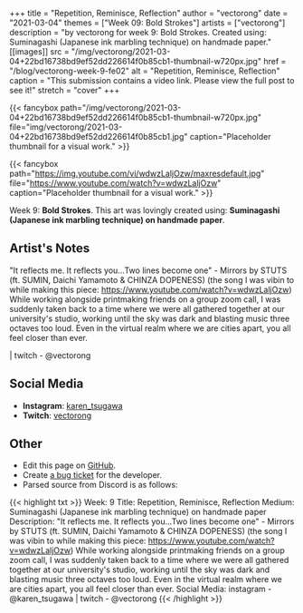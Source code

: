 +++
title =       "Repetition, Reminisce, Reflection"
author =      "vectorong"
date =        "2021-03-04"
themes =      ["Week 09: Bold Strokes"]
artists =     ["vectorong"]
description = "by vectorong for week 9: Bold Strokes. Created using: Suminagashi (Japanese ink marbling technique) on handmade paper."
[[images]]
      src = "/img/vectorong/2021-03-04+22bd16738bd9ef52dd226614f0b85cb1-thumbnail-w720px.jpg"
      href = "/blog/vectorong-week-9-fe02"
      alt = "Repetition, Reminisce, Reflection"
      caption = "This submission contains a video link. Please view the full post to see it!"
      stretch = "cover"
+++


{{< fancybox path="/img/vectorong/2021-03-04+22bd16738bd9ef52dd226614f0b85cb1-thumbnail-w720px.jpg" file="img/vectorong/2021-03-04+22bd16738bd9ef52dd226614f0b85cb1.jpg" caption="Placeholder thumbnail for a visual work." >}}

{{< fancybox path="https://img.youtube.com/vi/wdwzLaljOzw/maxresdefault.jpg" file="https://www.youtube.com/watch?v=wdwzLaljOzw" caption="Placeholder thumbnail for a visual work." >}}


Week 9: **Bold Strokes**. This art was lovingly created using: **Suminagashi (Japanese ink marbling technique) on handmade paper**.

## Artist's Notes

"It reflects me. It reflects you...Two lines become one" - Mirrors by STUTS (ft. SUMIN, Daichi Yamamoto & CHINZA DOPENESS) (the song I was vibin to while making this piece: https://www.youtube.com/watch?v=wdwzLaljOzw)
While working alongside printmaking friends on a group zoom call, I was suddenly taken back to a time where we were all gathered together at our university's studio, working until the sky was dark and blasting music three octaves too loud. Even in the virtual realm where we are cities apart, you all feel closer than ever.

|  twitch - @vectorong

## Social Media

- **Instagram**: <a href='https://instagram.com/karen_tsugawa' target='_blank'>karen_tsugawa</a>
- **Twitch**: <a href='https://twitch.tv/vectorong' target='_blank'>vectorong</a>

## Other

- Edit this page on [GitHub](https://github.com/teaminkling/web-refresh/edit/main/content/blog/vectorong-week-9-fe02.md).
- Create [a bug ticket](https://github.com/teaminkling/web-refresh/issues/new?assignees=&labels=bug&template=problem-report.md&title=) for the developer.
- Parsed source from Discord is as follows:

{{< highlight txt >}}
Week: 9
Title: Repetition, Reminisce, Reflection
Medium: Suminagashi (Japanese ink marbling technique) on handmade paper
Description: 
"It reflects me. It reflects you...Two lines become one" - Mirrors by STUTS (ft. SUMIN, Daichi Yamamoto & CHINZA DOPENESS) (the song I was vibin to while making this piece: https://www.youtube.com/watch?v=wdwzLaljOzw)
While working alongside printmaking friends on a group zoom call, I was suddenly taken back to a time where we were all gathered together at our university's studio, working until the sky was dark and blasting music three octaves too loud. Even in the virtual realm where we are cities apart, you all feel closer than ever.
Social Media: instagram - @karen_tsugawa  |  twitch - @vectorong
{{< /highlight >}}